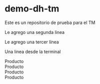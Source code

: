 # demo-dh-tm
Este es un repositorio de prueba para el TM

Le agrego una segunda linea

Le agrego una tercer línea

Una linea desde la terminal

<section id="principal">

</section>

<section id="productos">
  <article>
    Producto
  </article>
  <article>
    Producto
  </article>
  <article>
    Producto
  </article>
  <article>
    Producto
  </article>
</section>
